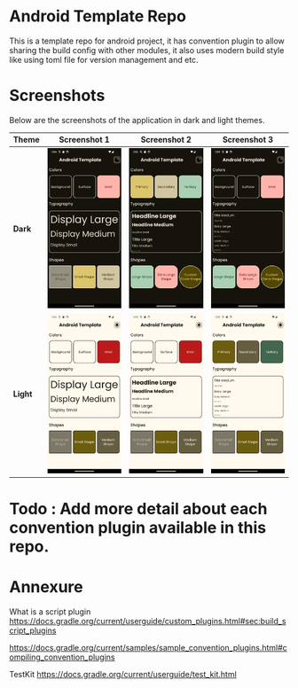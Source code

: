 # Android Template Repo
This is a template repo for android project, it has convention plugin to allow sharing the build config with other
modules, it also uses modern build style like using toml file for version management and etc.

# Screenshots

Below are the screenshots of the application in dark and light themes.

| Theme     | Screenshot 1                               | Screenshot 2                                   | Screenshot 3                                   |
|-----------|--------------------------------------------|------------------------------------------------|------------------------------------------------|
| **Dark**  | ![Dark Theme](docs/home_screen_dark.png)   | ![Dark Theme 2](docs/home_screen_dark_2.png)   | ![Dark Theme 3](docs/home_screen_dark_3.png)   |
| **Light** | ![Light Theme](docs/home_screen_light.png) | ![Light Theme 2](docs/home_screen_light_2.png) | ![Light Theme 3](docs/home_screen_light_3.png) |

# Todo : Add more detail about each convention plugin available in this repo.

# Annexure
What is a script plugin
https://docs.gradle.org/current/userguide/custom_plugins.html#sec:build_script_plugins

https://docs.gradle.org/current/samples/sample_convention_plugins.html#compiling_convention_plugins

TestKit
https://docs.gradle.org/current/userguide/test_kit.html
